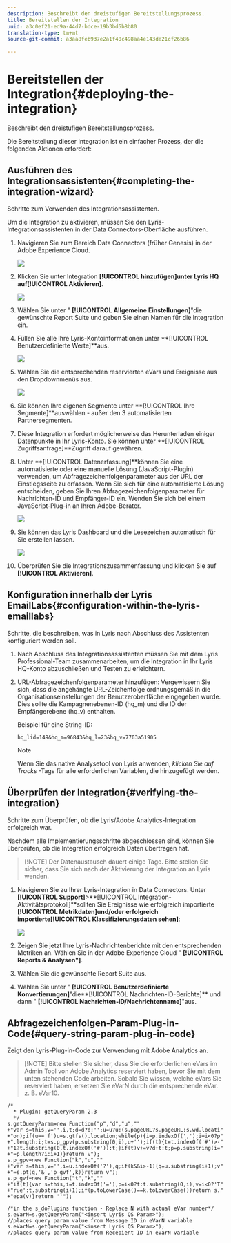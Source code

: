 ```yaml
---
description: Beschreibt den dreistufigen Bereitstellungsprozess.
title: Bereitstellen der Integration
uuid: a3c0ef21-ed9a-44d7-bdce-19b3bd5b8b80
translation-type: tm+mt
source-git-commit: a3aa8feb937e2a1f40c498aa4e143de21cf26b86

---
```



# Bereitstellen der Integration{#deploying-the-integration}

Beschreibt den dreistufigen Bereitstellungsprozess.

Die Bereitstellung dieser Integration ist ein einfacher Prozess, der die folgenden Aktionen erfordert:

## Ausführen des Integrationsassistenten{#completing-the-integration-wizard}

Schritte zum Verwenden des Integrationsassistenten.

Um die Integration zu aktivieren, müssen Sie den Lyris-Integrationsassistenten in der Data Connectors-Oberfläche ausführen.

1. Navigieren Sie zum Bereich Data Connectors (früher Genesis) in der Adobe Experience Cloud.

   ![](assets/data_connectors.png)

1. Klicken Sie unter Integration **[!UICONTROL hinzufügen]**unter Lyris HQ auf**[!UICONTROL  Aktivieren]**.

   ![](assets/add_integration.png)

1. Wählen Sie unter &quot; **[!UICONTROL Allgemeine Einstellungen]**&quot;die gewünschte Report Suite und geben Sie einen Namen für die Integration ein.
1. Füllen Sie alle Ihre Lyris-Kontoinformationen unter **[!UICONTROL Benutzerdefinierte Werte]**aus.

   ![](assets/general_settings.png)

1. Wählen Sie die entsprechenden reservierten eVars und Ereignisse aus den Dropdownmenüs aus.

   ![](assets/variable_mapping.png)

1. Sie können Ihre eigenen Segmente unter **[!UICONTROL Ihre Segmente]**auswählen - außer den 3 automatisierten Partnersegmenten.
1. Diese Integration erfordert möglicherweise das Herunterladen einiger Datenpunkte in Ihr Lyris-Konto. Sie können unter **[!UICONTROL Zugriffsanfrage]**Zugriff darauf gewähren.
1. Unter **[!UICONTROL Datenerfassung]**können Sie eine automatisierte oder eine manuelle Lösung (JavaScript-Plugin) verwenden, um Abfragezeichenfolgenparameter aus der URL der Einstiegsseite zu erfassen. Wenn Sie sich für eine automatisierte Lösung entscheiden, geben Sie Ihren Abfragezeichenfolgenparameter für Nachrichten-ID und Empfänger-ID ein. Wenden Sie sich bei einem JavaScript-Plug-in an Ihren Adobe-Berater.

   ![](assets/data_collection.png)

1. Sie können das Lyris Dashboard und die Lesezeichen automatisch für Sie erstellen lassen.

   ![](assets/dashboard_generation.png)

1. Überprüfen Sie die Integrationszusammenfassung und klicken Sie auf **[!UICONTROL Aktivieren]**.

## Konfiguration innerhalb der Lyris EmailLabs{#configuration-within-the-lyris-emaillabs}

Schritte, die beschreiben, was in Lyris nach Abschluss des Assistenten konfiguriert werden soll.

1. Nach Abschluss des Integrationsassistenten müssen Sie mit dem Lyris Professional-Team zusammenarbeiten, um die Integration in Ihr Lyris HQ-Konto abzuschließen und Testen zu erleichtern.
1. URL-Abfragezeichenfolgenparameter hinzufügen: Vergewissern Sie sich, dass die angehängte URL-Zeichenfolge ordnungsgemäß in die Organisationseinstellungen der Benutzeroberfläche eingegeben wurde. Dies sollte die Kampagnenebenen-ID (hq_m) und die ID der Empfängerebene (hq_v) enthalten.

   Beispiel für eine String-ID:

   ```
   hq_lid=149&hq_m=96843&hq_l=23&hq_v=7703a51905
   ```

   >[!NOTE]
   >
   >Wenn Sie das native Analysetool von Lyris anwenden, *klicken Sie auf Tracks* -Tags für alle erforderlichen Variablen, die hinzugefügt werden.

## Überprüfen der Integration{#verifying-the-integration}

Schritte zum Überprüfen, ob die Lyris/Adobe Analytics-Integration erfolgreich war.

Nachdem alle Implementierungsschritte abgeschlossen sind, können Sie überprüfen, ob die Integration erfolgreich Daten übertragen hat.

> [!NOTE] Der Datenaustausch dauert einige Tage. Bitte stellen Sie sicher, dass Sie sich nach der Aktivierung der Integration an Lyris wenden.

1. Navigieren Sie zu Ihrer Lyris-Integration in Data Connectors. Unter **[!UICONTROL Support]**>**[!UICONTROL  Integration-Aktivitätsprotokoll]**sollten Sie Ereignisse wie erfolgreich importierte **[!UICONTROL Metrikdaten]**und/oder erfolgreich importierte**[!UICONTROL  Klassifizierungsdaten sehen]**:

   ![](assets/integration_info.png)

1. Zeigen Sie jetzt Ihre Lyris-Nachrichtenberichte mit den entsprechenden Metriken an. Wählen Sie in der Adobe Experience Cloud &quot; **[!UICONTROL Reports &amp; Analysen&quot;]**.
1. Wählen Sie die gewünschte Report Suite aus.
1. Wählen Sie unter &quot; **[!UICONTROL Benutzerdefinierte Konvertierungen]**&quot;die**[!UICONTROL  Nachrichten-ID-Berichte]** und dann &quot; **[!UICONTROL Nachrichten-ID/Nachrichtenname]**&quot;aus.

## Abfragezeichenfolgen-Param-Plug-in-Code{#query-string-param-plug-in-code}

Zeigt den Lyris-Plug-in-Code zur Verwendung mit Adobe Analytics an.

> [!NOTE] Bitte stellen Sie sicher, dass Sie die erforderlichen eVars im Admin Tool von Adobe Analytics reserviert haben, bevor Sie mit dem unten stehenden Code arbeiten. Sobald Sie wissen, welche eVars Sie reserviert haben, ersetzen Sie eVarN durch die entsprechende eVar. z. B. eVar10.

```
/* 
  * Plugin: getQueryParam 2.3 
  */ 
s.getQueryParam=new Function("p","d","u","" 
+"var s=this,v='',i,t;d=d?d:'';u=u?u:(s.pageURL?s.pageURL:s.wd.locati" 
+"on);if(u=='f')u=s.gtfs().location;while(p){i=p.indexOf(',');i=i<0?p" 
+".length:i;t=s.p_gpv(p.substring(0,i),u+'');if(t){t=t.indexOf('#')>-" 
+"1?t.substring(0,t.indexOf('#')):t;}if(t)v+=v?d+t:t;p=p.substring(i=" 
+"=p.length?i:i+1)}return v"); 
s.p_gpv=new Function("k","u","" 
+"var s=this,v='',i=u.indexOf('?'),q;if(k&&i>-1){q=u.substring(i+1);v" 
+"=s.pt(q,'&','p_gvf',k)}return v"); 
s.p_gvf=new Function("t","k","" 
+"if(t){var s=this,i=t.indexOf('='),p=i<0?t:t.substring(0,i),v=i<0?'T" 
+"rue':t.substring(i+1);if(p.toLowerCase()==k.toLowerCase())return s." 
+"epa(v)}return ''"); 
 
/*in the s_doPlugins function - Replace N with actual eVar number*/ 
s.eVarN=s.getQueryParam("<insert Lyris QS Param>");  
//places query param value from Message ID in eVarN variable s.eVarN=s.getQueryParam("<insert Lyris QS Param>");  
//places query param value from Recepient ID in eVarN variable 
```
